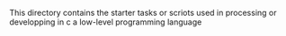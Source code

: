 This directory contains the starter tasks or scriots used in processing or developping in c a low-level programming language
